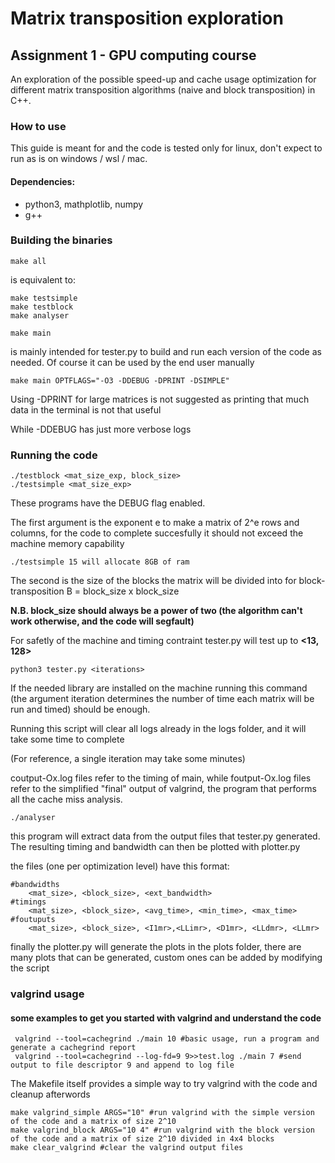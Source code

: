 # Matrix transposition exploration
## Assignment 1 - GPU computing course 

An exploration of the possible speed-up and cache usage optimization for different matrix transposition algorithms (naive and block transposition) in C++.

### How to use
This guide is meant for and the code is tested only for linux, 
don't expect to run as is on windows / wsl / mac.
#### Dependencies:
- python3, mathplotlib, numpy
- g++
### Building the binaries

```
make all
```
is equivalent to:

```
make testsimple
make testblock
make analyser
```

```
make main
```
is mainly intended for tester.py to build and run each version of the code as needed.
Of course it can be used by the end user manually
```
make main OPTFLAGS="-O3 -DDEBUG -DPRINT -DSIMPLE"
```
Using -DPRINT for large matrices is not suggested as printing that much data in the terminal is not that useful

While -DDEBUG has just more verbose logs 

### Running the code
```shell
./testblock <mat_size_exp, block_size>
./testsimple <mat_size_exp>
```
These programs have the DEBUG flag enabled.

The first argument is the exponent e to make a matrix of 2^e rows and columns, 
for the code to complete succesfully it should not exceed the machine memory capability

```
./testsimple 15 will allocate 8GB of ram
```

The second is the size of the blocks the matrix will be divided into for block-transposition
B = block_size x block_size

**N.B. block_size should always be a power of two (the algorithm can't work otherwise, and the code will segfault)**

For safetly of the machine and timing contraint tester.py will test up to **<13, 128>**

```
python3 tester.py <iterations>
```
If the needed library are installed on the machine running this command (the argument iteration determines the number of time each matrix will be run and timed) should be enough.

Running this script will clear all logs already in the logs folder, and it will take some time to complete

(For reference, a single iteration may take some minutes)

coutput-Ox.log files refer to the timing of main,
while foutput-Ox.log files refer to the simplified "final" output of valgrind, the program that performs all the cache miss analysis. 


```
./analyser
```
this program will extract data from the output files that tester.py generated.
The resulting timing and bandwidth can then be plotted with plotter.py

the files (one per optimization level) have this format:
```shell
#bandwidths
    <mat_size>, <block_size>, <ext_bandwidth>
#timings
    <mat_size>, <block_size>, <avg_time>, <min_time>, <max_time>
#foutuputs
    <mat_size>, <block_size>, <I1mr>,<LLimr>, <D1mr>, <LLdmr>, <LLmr>

```

finally the plotter.py will generate the plots in the plots folder,
there are many plots that can be generated, custom ones can be added by modifying the script


### valgrind usage

#### some examples to get you started with valgrind and understand the code
```shell
 valgrind --tool=cachegrind ./main 10 #basic usage, run a program and generate a cachegrind report
 valgrind --tool=cachegrind --log-fd=9 9>>test.log ./main 7 #send output to file descriptor 9 and append to log file
```

The Makefile itself provides a simple way to try valgrind with the code and cleanup afterwords
```shell
make valgrind_simple ARGS="10" #run valgrind with the simple version of the code and a matrix of size 2^10
make valgrind_block ARGS="10 4" #run valgrind with the block version of the code and a matrix of size 2^10 divided in 4x4 blocks
make clear_valgrind #clear the valgrind output files
``` 